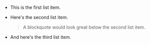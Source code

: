 - This is the first list item.
- Here's the second list item.

  > A blockquote would look great below the second list item.

- And here's the third list item.
